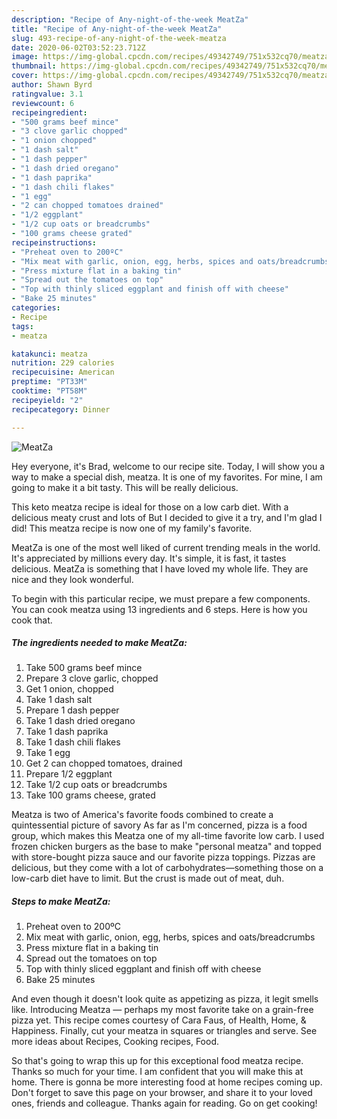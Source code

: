 ```yaml
---
description: "Recipe of Any-night-of-the-week MeatZa"
title: "Recipe of Any-night-of-the-week MeatZa"
slug: 493-recipe-of-any-night-of-the-week-meatza
date: 2020-06-02T03:52:23.712Z
image: https://img-global.cpcdn.com/recipes/49342749/751x532cq70/meatza-recipe-main-photo.jpg
thumbnail: https://img-global.cpcdn.com/recipes/49342749/751x532cq70/meatza-recipe-main-photo.jpg
cover: https://img-global.cpcdn.com/recipes/49342749/751x532cq70/meatza-recipe-main-photo.jpg
author: Shawn Byrd
ratingvalue: 3.1
reviewcount: 6
recipeingredient:
- "500 grams beef mince"
- "3 clove garlic chopped"
- "1 onion chopped"
- "1 dash salt"
- "1 dash pepper"
- "1 dash dried oregano"
- "1 dash paprika"
- "1 dash chili flakes"
- "1 egg"
- "2 can chopped tomatoes drained"
- "1/2 eggplant"
- "1/2 cup oats or breadcrumbs"
- "100 grams cheese grated"
recipeinstructions:
- "Preheat oven to 200ºC"
- "Mix meat with garlic, onion, egg, herbs, spices and oats/breadcrumbs"
- "Press mixture flat in a baking tin"
- "Spread out the tomatoes on top"
- "Top with thinly sliced eggplant and finish off with cheese"
- "Bake 25 minutes"
categories:
- Recipe
tags:
- meatza

katakunci: meatza 
nutrition: 229 calories
recipecuisine: American
preptime: "PT33M"
cooktime: "PT58M"
recipeyield: "2"
recipecategory: Dinner

---
```



![MeatZa](https://img-global.cpcdn.com/recipes/49342749/751x532cq70/meatza-recipe-main-photo.jpg)

Hey everyone, it's Brad, welcome to our recipe site. Today, I will show you a way to make a special dish, meatza. It is one of my favorites. For mine, I am going to make it a bit tasty. This will be really delicious.

This keto meatza recipe is ideal for those on a low carb diet. With a delicious meaty crust and lots of But I decided to give it a try, and I&#39;m glad I did! This meatza recipe is now one of my family&#39;s favorite.

MeatZa is one of the most well liked of current trending meals in the world. It's appreciated by millions every day. It's simple, it is fast, it tastes delicious. MeatZa is something that I have loved my whole life. They are nice and they look wonderful.


To begin with this particular recipe, we must prepare a few components. You can cook meatza using 13 ingredients and 6 steps. Here is how you cook that.

<!--inarticleads1-->

##### The ingredients needed to make MeatZa:

1. Take 500 grams beef mince
1. Prepare 3 clove garlic, chopped
1. Get 1 onion, chopped
1. Take 1 dash salt
1. Prepare 1 dash pepper
1. Take 1 dash dried oregano
1. Take 1 dash paprika
1. Take 1 dash chili flakes
1. Take 1 egg
1. Get 2 can chopped tomatoes, drained
1. Prepare 1/2 eggplant
1. Take 1/2 cup oats or breadcrumbs
1. Take 100 grams cheese, grated


Meatza is two of America&#39;s favorite foods combined to create a quintessential picture of savory As far as I&#39;m concerned, pizza is a food group, which makes this Meatza one of my all-time favorite low carb. I used frozen chicken burgers as the base to make &#34;personal meatza&#34; and topped with store-bought pizza sauce and our favorite pizza toppings. Pizzas are delicious, but they come with a lot of carbohydrates—something those on a low-carb diet have to limit. But the crust is made out of meat, duh. 

<!--inarticleads2-->

##### Steps to make MeatZa:

1. Preheat oven to 200ºC
1. Mix meat with garlic, onion, egg, herbs, spices and oats/breadcrumbs
1. Press mixture flat in a baking tin
1. Spread out the tomatoes on top
1. Top with thinly sliced eggplant and finish off with cheese
1. Bake 25 minutes


And even though it doesn&#39;t look quite as appetizing as pizza, it legit smells like. Introducing Meatza — perhaps my most favorite take on a grain-free pizza yet. This recipe comes courtesy of Cara Faus, of Health, Home, &amp; Happiness. Finally, cut your meatza in squares or triangles and serve. See more ideas about Recipes, Cooking recipes, Food. 

So that's going to wrap this up for this exceptional food meatza recipe. Thanks so much for your time. I am confident that you will make this at home. There is gonna be more interesting food at home recipes coming up. Don't forget to save this page on your browser, and share it to your loved ones, friends and colleague. Thanks again for reading. Go on get cooking!
